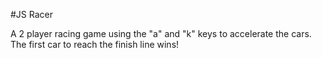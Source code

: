 #JS Racer

A 2 player racing game using the "a" and "k" keys to accelerate the cars. The first car to reach the finish line wins!
